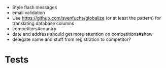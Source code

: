* Style flash messages
* email validation
* Use https://github.com/svenfuchs/globalize (or at least the pattern) for translating database columns
* competitors#country
* date and address should get more attention on competitions#show
* delegate name and stuff from registration to competitor?

Tests
=====